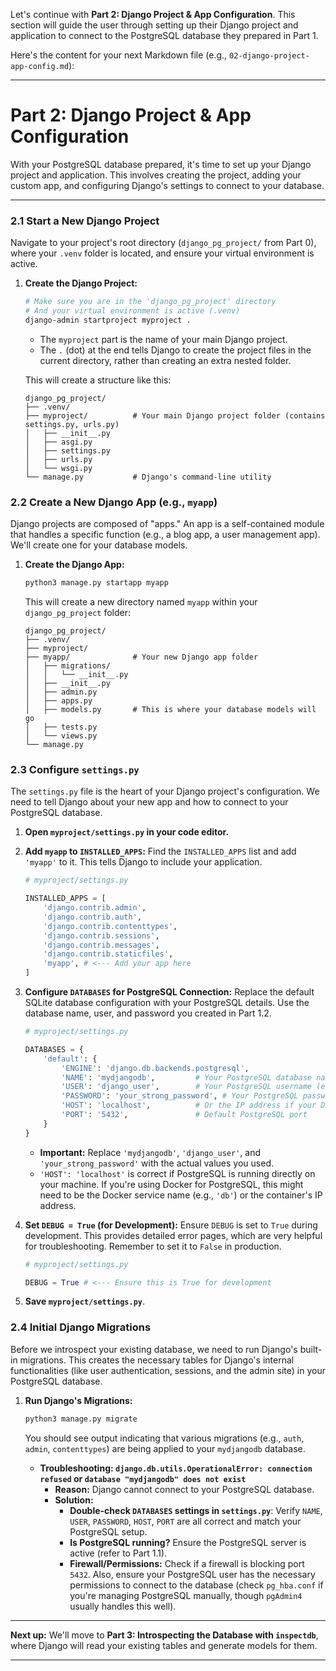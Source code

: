 Let's continue with **Part 2: Django Project & App Configuration**. This section will guide the user through setting up their Django project and application to connect to the PostgreSQL database they prepared in Part 1.

Here's the content for your next Markdown file (e.g., `02-django-project-app-config.md`):

-----

# Part 2: Django Project & App Configuration

With your PostgreSQL database prepared, it's time to set up your Django project and application. This involves creating the project, adding your custom app, and configuring Django's settings to connect to your database.

-----

### 2.1 Start a New Django Project

Navigate to your project's root directory (`django_pg_project/` from Part 0), where your `.venv` folder is located, and ensure your virtual environment is active.

1.  **Create the Django Project:**

    ```bash
    # Make sure you are in the 'django_pg_project' directory
    # And your virtual environment is active (.venv)
    django-admin startproject myproject .
    ```

      * The `myproject` part is the name of your main Django project.
      * The `.` (dot) at the end tells Django to create the project files in the current directory, rather than creating an extra nested folder.

    This will create a structure like this:

    ```
    django_pg_project/
    ├── .venv/
    ├── myproject/          # Your main Django project folder (contains settings.py, urls.py)
    │   ├── __init__.py
    │   ├── asgi.py
    │   ├── settings.py
    │   ├── urls.py
    │   └── wsgi.py
    └── manage.py           # Django's command-line utility
    ```

### 2.2 Create a New Django App (e.g., `myapp`)

Django projects are composed of "apps." An app is a self-contained module that handles a specific function (e.g., a blog app, a user management app). We'll create one for your database models.

1.  **Create the Django App:**
    ```bash
    python3 manage.py startapp myapp
    ```
    This will create a new directory named `myapp` within your `django_pg_project` folder:
    ```
    django_pg_project/
    ├── .venv/
    ├── myproject/
    ├── myapp/              # Your new Django app folder
    │   ├── migrations/
    │   │   └── __init__.py
    │   ├── __init__.py
    │   ├── admin.py
    │   ├── apps.py
    │   ├── models.py       # This is where your database models will go
    │   ├── tests.py
    │   └── views.py
    └── manage.py
    ```

### 2.3 Configure `settings.py`

The `settings.py` file is the heart of your Django project's configuration. We need to tell Django about your new app and how to connect to your PostgreSQL database.

1.  **Open `myproject/settings.py` in your code editor.**

2.  **Add `myapp` to `INSTALLED_APPS`:**
    Find the `INSTALLED_APPS` list and add `'myapp'` to it. This tells Django to include your application.

    ```python
    # myproject/settings.py

    INSTALLED_APPS = [
        'django.contrib.admin',
        'django.contrib.auth',
        'django.contrib.contenttypes',
        'django.contrib.sessions',
        'django.contrib.messages',
        'django.contrib.staticfiles',
        'myapp', # <--- Add your app here
    ]
    ```

3.  **Configure `DATABASES` for PostgreSQL Connection:**
    Replace the default SQLite database configuration with your PostgreSQL details. Use the database name, user, and password you created in Part 1.2.

    ```python
    # myproject/settings.py

    DATABASES = {
        'default': {
            'ENGINE': 'django.db.backends.postgresql',
            'NAME': 'mydjangodb',         # Your PostgreSQL database name (e.g., mydjangodb, PostgresDB)
            'USER': 'django_user',        # Your PostgreSQL username (e.g., django_user)
            'PASSWORD': 'your_strong_password', # Your PostgreSQL password
            'HOST': 'localhost',          # Or the IP address if your DB is on a different machine/container
            'PORT': '5432',               # Default PostgreSQL port
        }
    }
    ```

      * **Important:** Replace `'mydjangodb'`, `'django_user'`, and `'your_strong_password'` with the actual values you used.
      * `'HOST': 'localhost'` is correct if PostgreSQL is running directly on your machine. If you're using Docker for PostgreSQL, this might need to be the Docker service name (e.g., `'db'`) or the container's IP address.

4.  **Set `DEBUG = True` (for Development):**
    Ensure `DEBUG` is set to `True` during development. This provides detailed error pages, which are very helpful for troubleshooting. Remember to set it to `False` in production.

    ```python
    # myproject/settings.py

    DEBUG = True # <--- Ensure this is True for development
    ```

5.  **Save `myproject/settings.py`**.

### 2.4 Initial Django Migrations

Before we introspect your existing database, we need to run Django's built-in migrations. This creates the necessary tables for Django's internal functionalities (like user authentication, sessions, and the admin site) in your PostgreSQL database.

1.  **Run Django's Migrations:**

    ```bash
    python3 manage.py migrate
    ```

    You should see output indicating that various migrations (e.g., `auth`, `admin`, `contenttypes`) are being applied to your `mydjangodb` database.

      * **Troubleshooting: `django.db.utils.OperationalError: connection refused` or `database "mydjangodb" does not exist`**
          * **Reason:** Django cannot connect to your PostgreSQL database.
          * **Solution:**
              * **Double-check `DATABASES` settings in `settings.py`**: Verify `NAME`, `USER`, `PASSWORD`, `HOST`, `PORT` are all correct and match your PostgreSQL setup.
              * **Is PostgreSQL running?** Ensure the PostgreSQL server is active (refer to Part 1.1).
              * **Firewall/Permissions:** Check if a firewall is blocking port `5432`. Also, ensure your PostgreSQL user has the necessary permissions to connect to the database (check `pg_hba.conf` if you're managing PostgreSQL manually, though `pgAdmin4` usually handles this well).

-----

**Next up:** We'll move to **Part 3: Introspecting the Database with `inspectdb`**, where Django will read your existing tables and generate models for them.

-----
